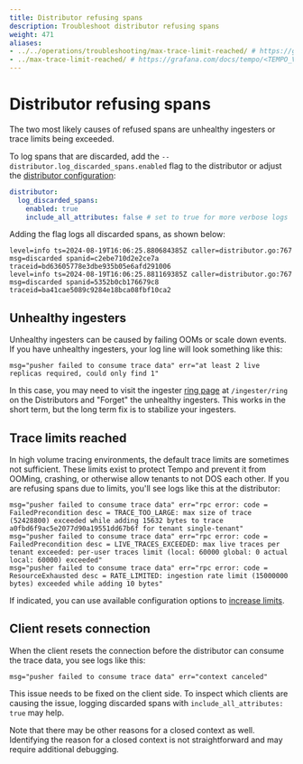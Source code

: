 ```yaml
---
title: Distributor refusing spans
description: Troubleshoot distributor refusing spans
weight: 471
aliases:
- ../../operations/troubleshooting/max-trace-limit-reached/ # https://grafana.com/docs/tempo/<TEMPO_VERSION>/operations/troubleshooting/max-trace-limit-reached/
- ../max-trace-limit-reached/ # https://grafana.com/docs/tempo/<TEMPO_VERSION>/troubleshooting/max-trace-limit-reached/
---
```


# Distributor refusing spans

The two most likely causes of refused spans are unhealthy ingesters or trace limits being exceeded.

To log spans that are discarded, add the `--distributor.log_discarded_spans.enabled` flag to the distributor or
adjust the [distributor configuration](https://grafana.com/docs/tempo/<TEMPO_VERSION>/configuration/#distributor):

```yaml
distributor:
  log_discarded_spans:
    enabled: true
    include_all_attributes: false # set to true for more verbose logs
```

Adding the flag logs all discarded spans, as shown below:

```
level=info ts=2024-08-19T16:06:25.880684385Z caller=distributor.go:767 msg=discarded spanid=c2ebe710d2e2ce7a traceid=bd63605778e3dbe935b05e6afd291006
level=info ts=2024-08-19T16:06:25.881169385Z caller=distributor.go:767 msg=discarded spanid=5352b0cb176679c8 traceid=ba41cae5089c9284e18bca08fbf10ca2
```

## Unhealthy ingesters

Unhealthy ingesters can be caused by failing OOMs or scale down events.
If you have unhealthy ingesters, your log line will look something like this:

```
msg="pusher failed to consume trace data" err="at least 2 live replicas required, could only find 1"
```

In this case, you may need to visit the ingester [ring page](https://grafana.com/docs/tempo/<TEMPO_VERSION>/operations/manage-advanced-systems/consistent_hash_ring/) at `/ingester/ring` on the Distributors
and "Forget" the unhealthy ingesters.
This works in the short term, but the long term fix is to stabilize your ingesters.

## Trace limits reached

In high volume tracing environments, the default trace limits are sometimes not sufficient.
These limits exist to protect Tempo and prevent it from OOMing, crashing, or otherwise allow tenants to not DOS each other.
If you are refusing spans due to limits, you'll see logs like this at the distributor:

```
msg="pusher failed to consume trace data" err="rpc error: code = FailedPrecondition desc = TRACE_TOO_LARGE: max size of trace (52428800) exceeded while adding 15632 bytes to trace a0fbd6f9ac5e2077d90a19551dd67b6f for tenant single-tenant"
msg="pusher failed to consume trace data" err="rpc error: code = FailedPrecondition desc = LIVE_TRACES_EXCEEDED: max live traces per tenant exceeded: per-user traces limit (local: 60000 global: 0 actual local: 60000) exceeded"
msg="pusher failed to consume trace data" err="rpc error: code = ResourceExhausted desc = RATE_LIMITED: ingestion rate limit (15000000 bytes) exceeded while adding 10 bytes"
```

If indicated, you can use available configuration options to [increase limits](https://grafana.com/docs/tempo/<TEMPO_VERSION>/configuration/#ingestion-limits).

## Client resets connection

When the client resets the connection before the distributor can consume the trace data, you see logs like this:

```
msg="pusher failed to consume trace data" err="context canceled"
```

This issue needs to be fixed on the client side. To inspect which clients are causing the issue, logging discarded spans
with `include_all_attributes: true` may help.

Note that there may be other reasons for a closed context as well. Identifying the reason for a closed context is
not straightforward and may require additional debugging.